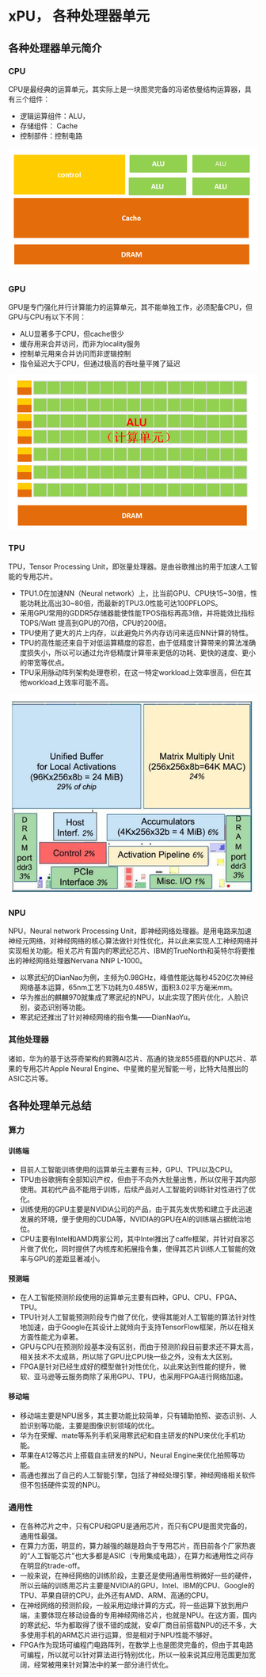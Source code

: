 # xPU， 各种处理器单元

## 各种处理器单元简介

### CPU

CPU是最经典的运算单元，其实际上是一块图灵完备的冯诺依曼结构运算器，具有三个组件：
- 逻辑运算组件：ALU， 
- 存储组件： Cache
- 控制部件：控制电路

![CPU体系结构](/02.TechnicalReport/xPU_assests/cpu_architecture.png)

### GPU

GPU是专门强化并行计算能力的运算单元，其不能单独工作，必须配备CPU，但GPU与CPU有以下不同：
- ALU显著多于CPU，但cache很少
- 缓存用来合并访问，而非为locality服务
- 控制单元用来合并访问而非逻辑控制
- 指令延迟大于CPU，但通过极高的吞吐量平摊了延迟


![GPU体系结构](/02.TechnicalReport/xPU_assests/gpu_architecture.png)

### TPU

TPU，Tensor Processing Unit，即张量处理器。是由谷歌推出的用于加速人工智能的专用芯片。
- TPU1.0在加速NN（Neural network）上，比当前GPU、CPU快15~30倍，性能功耗比高出30~80倍，而最新的TPU3.0性能可达100PFLOPS。
- 采用GPU常用的GDDR5存储器能使性能TPOS指标再高3倍，并将能效比指标 TOPS/Watt 提高到GPU的70倍，CPU的200倍。
- TPU使用了更大的片上内存，以此避免片外内存访问来适应NN计算的特性。
- TPU的高性能还来自于对低运算精度的容忍，由于低精度计算带来的算法准确度损失小，所以可以通过允许低精度计算带来更低的功耗、更快的速度、更小的带宽等优点。
- TPU采用脉动阵列架构处理卷积，在这一特定workload上效率很高，但在其他workload上效率可能不高。

![TPU体系结构](/02.TechnicalReport/xPU_assests/tpu_architecture.jpeg)
 
### NPU

NPU，Neural network Processing Unit，即神经网络处理器。是用电路来加速神经元网络，对神经网络的核心算法做针对性优化，并以此来实现人工神经网络并实现相关功能。相关芯片有国内的寒武纪芯片、IBM的TrueNorth和英特尔将要推出的神经网络处理器Nervana NNP L-1000。
- 以寒武纪的DianNao为例，主频为0.98GHz，峰值性能达每秒4520亿次神经网络基本运算，65nm工艺下功耗为0.485W，面积3.02平方毫米mm。
- 华为推出的麒麟970就集成了寒武纪的NPU，以此实现了图片优化，人脸识别，姿态识别等功能。
- 寒武纪还推出了针对神经网络的指令集——DianNaoYu。

### 其他处理器
诸如，华为的基于达芬奇架构的昇腾AI芯片、高通的骁龙855搭载的NPU芯片、苹果的专用芯片Apple Neural Engine、中星微的星光智能一号，比特大陆推出的ASIC芯片等。

## 各种处理单元总结

### 算力

#### 训练端
- 目前人工智能训练使用的运算单元主要有三种，GPU、TPU以及CPU。
- TPU由谷歌拥有全部知识产权，但由于不向外大批量出售，所以仅用于其内部使用。其初代产品不能用于训练，后续产品对人工智能的训练针对性进行了优化。
- 训练使用的GPU主要是NVIDIA公司的产品，由于其先发优势和建立于此迅速发展的环境，便于使用的CUDA等，NVIDIA的GPU在AI的训练端占据统治地位。
- CPU主要有Intel和AMD两家公司，其中Intel推出了caffe框架，并针对自家芯片做了优化，同时提供了内核库和拓展指令集，使得其芯片训练人工智能的效率与GPU的差距显著减小。

#### 预测端
- 在人工智能预测阶段使用的运算单元主要有四种，GPU、CPU、FPGA、TPU。
- TPU针对人工智能预测阶段专门做了优化，使得其能对人工智能的算法针对性地加速，由于Google在其设计上就倾向于支持TensorFlow框架，所以在相关方面性能尤为卓著。
- GPU与CPU在预测阶段基本没有区别，而由于预测阶段目前要求还不算太高，相关技术不太成熟，所以除了GPU比CPU快一些之外，没有太大区别。
- FPGA是针对已经生成好的模型做针对性优化，以此来达到性能的提升，微软、亚马逊等云服务商除了采用GPU、TPU，也采用FPGA进行网络加速。

#### 移动端
- 移动端主要是NPU居多，其主要功能比较简单，只有辅助拍照、姿态识别、人脸识别等功能，主要是图像识别领域的优化。
- 华为在荣耀、mate等系列手机采用寒武纪和自主研发的NPU来优化手机功能。
- 苹果在A12等芯片上搭载自主研发的NPU，Neural Engine来优化拍照等功能。
- 高通也推出了自己的人工智能引擎，包括了神经处理引擎，神经网络相关软件但不包括硬件实现的NPU。

### 通用性
- 在各种芯片之中，只有CPU和GPU是通用芯片，而只有CPU是图灵完备的，通用性最强。
- 在算力方面，明显的，算力越强的越是趋向于专用芯片，而目前各个厂家热衷的“人工智能芯片”也大多都是ASIC（专用集成电路），在算力和通用性之间存在明显的trade-off。
- 一般来说，在神经网络的训练阶段，主要还是使用通用性稍微好一些的硬件，所以云端的训练用芯片主要是NVIDIA的GPU，Intel、IBM的CPU、Google的TPU、苹果自研的CPU，此外还有AMD、ARM、高通的CPU。
- 在神经网络的预测阶段，一般采用边缘计算的方式，将一些运算下放到用户端，主要体现在移动设备的专用神经网络芯片，也就是NPU。在这方面，国内的寒武纪、华为都取得了很不错的成就，安卓厂商目前搭载NPU的还不多，大多使用手机的ARM芯片进行运算，但是相对于NPU性能不够好。
- FPGA作为现场可编程门电路阵列，在数学上也是图灵完备的，但由于其电路可编程，所以就可以针对算法进行特别优化，所以一般来说其应用范围更加宽阔，经常被用来针对算法中的某一部分进行优化。

